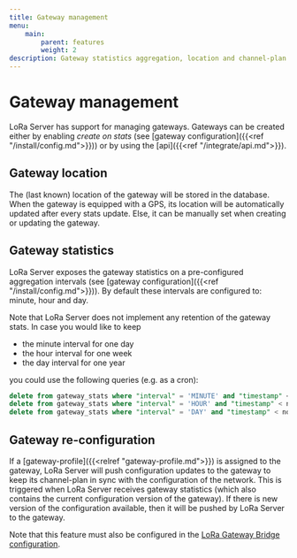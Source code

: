 ```yaml
---
title: Gateway management
menu:
    main:
        parent: features
        weight: 2
description: Gateway statistics aggregation, location and channel-plan (re)configuration.
---
```


# Gateway management

LoRa Server has support for managing gateways. Gateways can be created either
by enabling *create on stats* (see [gateway configuration]({{<ref "/install/config.md">}}))
or by using the [api]({{<ref "/integrate/api.md">}}).

## Gateway location

The (last known) location of the gateway will be stored in the database. When
the gateway is equipped with a GPS, its location will be automatically updated
after every stats update. Else, it can be manually set when creating or
updating the gateway.

## Gateway statistics

LoRa Server exposes the gateway statistics on a pre-configured aggregation
intervals (see [gateway configuration]({{<ref "/install/config.md">}})).
By default these intervals are configured to: minute, hour and day.

Note that LoRa Server does not implement any retention of the gateway stats.
In case you would like to keep

* the minute interval for one day
* the hour interval for one week
* the day interval for one year

you could use the following queries (e.g. as a cron):

```sql
delete from gateway_stats where "interval" = 'MINUTE' and "timestamp" < now() - interval '1 day';
delete from gateway_stats where "interval" = 'HOUR' and "timestamp" < now() - interval '1 week';
delete from gateway_stats where "interval" = 'DAY' and "timestamp" < now() - interval '1 year';
```


## Gateway re-configuration

If a [gateway-profile]({{<relref "gateway-profile.md">}}) is assigned
to the gateway, LoRa Server will push configuration updates to the gateway
to keep its channel-plan in sync with the configuration of the network.
This is triggered when LoRa Server receives gateway statistics (which also
contains the current configuration version of the gateway). If there is new
version of the configuration available, then it will be pushed by LoRa Server
to the gateway.

Note that this feature must also be configured in the
[LoRa Gateway Bridge configuration](/lora-gateway-bridge/install/config/).
